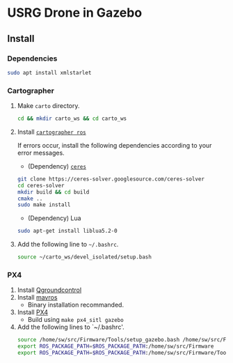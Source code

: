 # USRG Drone in Gazebo

## Install
### Dependencies
```bash
sudo apt install xmlstarlet
```
### Cartographer

1. Make `carto` directory.
    ```bash
    cd && mkdir carto_ws && cd carto_ws
    ```

2. Install [`cartographer ros`](https://google-cartographer-ros.readthedocs.io/en/latest/compilation.html#building-installation)

    If errors occur, install the following dependencies according to your error messages.
    - (Dependency) [`ceres`](http://ceres-solver.org/installation.html)
    ```bash
    git clone https://ceres-solver.googlesource.com/ceres-solver
    cd ceres-solver
    mkdir build && cd build
    cmake ..
    sudo make install
    ```
    - (Dependency) Lua
    ```bash
    sudo apt-get install liblua5.2-0
    ```
    
3. Add the following line to `~/.bashrc`.
    ```bash
    source ~/carto_ws/devel_isolated/setup.bash
    ```

### PX4
1. Install [Qgroundcontrol](https://docs.qgroundcontrol.com/master/en/getting_started/download_and_install.html#ubuntu)
2. Install [mavros](https://docs.px4.io/master/en/ros/mavros_installation.html)
    - Binary installation recommanded.
3. Install [PX4](https://docs.px4.io/master/en/dev_setup/building_px4.html)
    - Build using `make px4_sitl gazebo`
4. Add the following lines to `~/.bashrc'.
    ```bash
    source /home/sw/src/Firmware/Tools/setup_gazebo.bash /home/sw/src/Firmware /home/sw/src/Firmware/build/px4_sitl_default
    export ROS_PACKAGE_PATH=$ROS_PACKAGE_PATH:/home/sw/src/Firmware
    export ROS_PACKAGE_PATH=$ROS_PACKAGE_PATH:/home/sw/src/Firmware/Tools/sitl_gazebo
    ```
